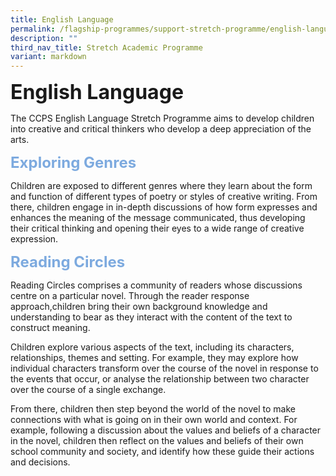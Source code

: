 ```yaml
---
title: English Language
permalink: /flagship-programmes/support-stretch-programme/english-language/
description: ""
third_nav_title: Stretch Academic Programme
variant: markdown
---
```

<b><font size="6">English Language</font></b>

The CCPS English Language Stretch Programme aims to develop children into creative and critical thinkers who develop a deep appreciation of the arts.

  
<b><font size="5" color="#7daadf">Exploring Genres</font></b>

Children are exposed to different genres where they learn about the form and function of different types of poetry or styles of creative writing. From there, children engage in in-depth discussions of how form expresses and enhances the meaning of the message communicated, thus developing their critical thinking and opening their eyes to a wide range of creative expression.&nbsp;  

  
<b><font size="5" color="#7daadf">Reading Circles</font></b>

Reading Circles comprises a community of readers whose discussions centre on a particular novel. Through the reader response approach,children bring their own background knowledge and understanding to bear as they interact with the content of the text to construct meaning.  

Children explore various aspects of the text, including its characters, relationships, themes and setting. For example, they may explore how individual characters transform over the course of the novel in response to the events that occur, or analyse the relationship between two character over the course of a single exchange.&nbsp;  

From there, children then step beyond the world of the novel to make connections with what is going on in their own world and context. For example, following a discussion about the values and beliefs of a character in the novel, children then reflect on the values and beliefs of their own school community and society, and identify how these guide their actions and decisions.
